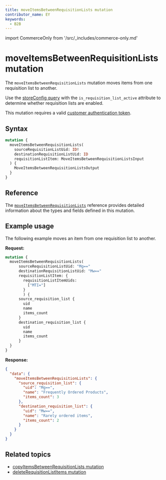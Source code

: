 ```yaml
---
title: moveItemsBetweenRequisitionLists mutation
contributor_name: EY
keywords:
  - B2B
---
```


import CommerceOnly from '/src/_includes/commerce-only.md'

<CommerceOnly />

# moveItemsBetweenRequisitionLists mutation

The `moveItemsBetweenRequisitionLists` mutation moves items from one requisition list to another.

<InlineAlert variant="info" slots="text" />

Use the [storeConfig query](../../../../schema/store/queries/store-config.md) with the `is_requisition_list_active` attribute to determine whether requisition lists are enabled.

This mutation requires a valid [customer authentication token](../../../customer/mutations/generate-token.md).

## Syntax

```graphql
mutation {
  moveItemsBetweenRequisitionLists(
    sourceRequisitionListUid: ID!
    destinationRequisitionListUid: ID
    requisitionListItem: MoveItemsBetweenRequisitionListsInput
  ) {
    MoveItemsBetweenRequisitionListsOutput
  }
}
```

## Reference

The [`moveItemsBetweenRequisitionLists`](https://developer.adobe.com/commerce/webapi/graphql-api/index.html#mutation-moveItemsBetweenRequisitionLists) reference provides detailed information about the types and fields defined in this mutation.

## Example usage

The following example moves an item from one requisition list to another.

**Request:**

```graphql
mutation {
  moveItemsBetweenRequisitionLists(
      sourceRequisitionListUid: "Mg=="
      destinationRequisitionListUid: "Mw=="
      requisitionListItem: {
        requisitionListItemUids:
          ["MTI="]
        }
        ) {
      source_requisition_list {
        uid
        name
        items_count
      }
      destination_requisition_list {
        uid
        name
        items_count
      }
  }
}
```

**Response:**

``` json
{
  "data": {
    "moveItemsBetweenRequisitionLists": {
      "source_requisition_list": {
        "uid": "Mg==",
        "name": "Frequently Ordered Products",
        "items_count": 3
      },
      "destination_requisition_list": {
        "uid": "Mw==",
        "name": "Rarely ordered items",
        "items_count": 2
      }
    }
  }
}
```

## Related topics

*  [copyItemsBetweenRequisitionLists mutation](copy-items.md)
*  [deleteRequisitionListItems mutation](delete-items.md)
